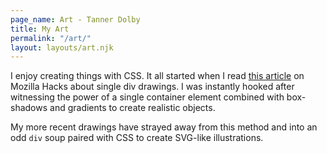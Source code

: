 ```yaml
---
page_name: Art - Tanner Dolby 
title: My Art
permalink: "/art/"
layout: layouts/art.njk
---
```


I enjoy creating things with CSS. It all started when I read [this article](https://hacks.mozilla.org/2014/09/single-div-drawings-with-css/) on Mozilla Hacks about single div drawings. I was instantly hooked after witnessing the power of a single container element combined with box-shadows and gradients to create realistic objects. 

My more recent drawings have strayed away from this method and into an odd `div` soup paired with CSS to create SVG-like illustrations.